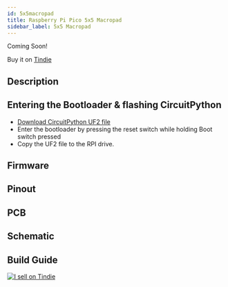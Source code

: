 ```yaml
---
id: 5x5macropad
title: Raspberry Pi Pico 5x5 Macropad
sidebar_label: 5x5 Macropad
---
```


Coming Soon!

Buy it on [Tindie](https://www.tindie.com/products/jpconstantineau/raspberry-pi-pico-5x5-macropad/)

## Description


## Entering the Bootloader & flashing CircuitPython

* [Download CircuitPython UF2 file](https://circuitpython.org/board/raspberry_pi_pico/)
* Enter the bootloader by pressing the reset switch while holding Boot switch pressed
* Copy the UF2 file to the RPI drive.

## Firmware

## Pinout

## PCB

## Schematic

## Build Guide


[![I sell on Tindie](https://d2ss6ovg47m0r5.cloudfront.net/badges/tindie-mediums.png)](https://www.tindie.com/stores/jpconstantineau/?ref=offsite_badges&utm_source=sellers_jpconstantineau&utm_medium=badges&utm_campaign=badge_medium)
